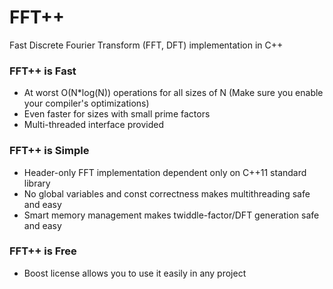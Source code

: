 # FFT++
Fast Discrete Fourier Transform (FFT, DFT) implementation in C++

### FFT++ is Fast
* At worst O(N*log(N)) operations for all sizes of N (Make sure you enable your compiler's optimizations)
* Even faster for sizes with small prime factors
* Multi-threaded interface provided

### FFT++ is Simple
* Header-only FFT implementation dependent only on C++11 standard library
* No global variables and const correctness makes multithreading safe and easy
* Smart memory management makes twiddle-factor/DFT generation safe and easy

### FFT++ is Free
* Boost license allows you to use it easily in any project
